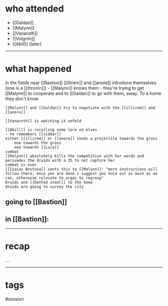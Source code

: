 # who attended

- [[Galdan]]
- [[Malynn]]
- [[Vanaroth]]
- [[Volgrim]]
- [[Abill]] (later)

---
# what happened

in the fields near [[Bastion]]
	[[illirem]] and [[anore]] introduce themselves (one is a [[thronin]])
	- [[Malynn]] knows them
	- they're trying to get [[Malynn]] to cooperate and to [[Galdan]] to go with them, away. To a home they don't know
	
	[[Malynn]] and [[Galdan]] try to negotiate with the [[illirem]] and [[anore]]
	
	[[Vanaroth]] is watching it unfold
	
	[[Abill]] is recalling some lore on elves
	- he remembers [[siddar]]
	either [[illirem]] or [[anore]] sends a projectile towards the grass
		one towards the grass
		one towards [[Luca]]
	combat
	[[Malynn]] absolutely kills the competition with her words and persuades the druids with a 35 to not capture her 
	combat is over
	[[Isaias Bostusa]] sents this to [[Malynn]]: "more instructions will follow there, once you are done i suggest you hold out as much as we can, otherwise relocate to argas to regroup" 
	Druids and [[Dented steel]] to the keep
	druids are going to survey the city

going to [[Bastion]]
- 

in [[Bastion]]:
- 

---
# recap

...

---
# tags

#session
